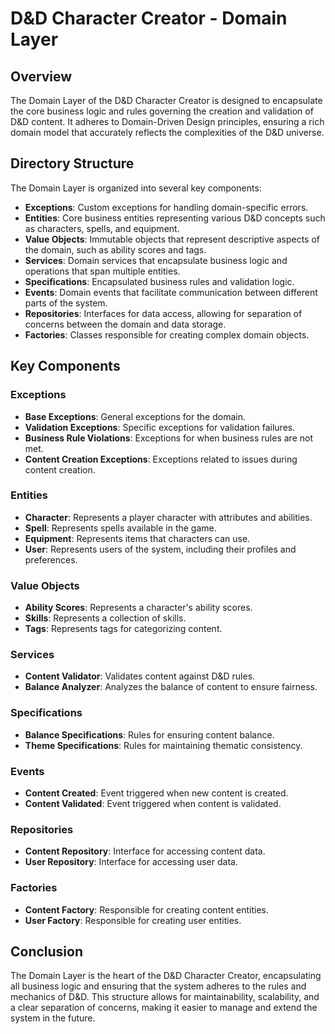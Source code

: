# D&D Character Creator - Domain Layer

## Overview

The Domain Layer of the D&D Character Creator is designed to encapsulate the core business logic and rules governing the creation and validation of D&D content. It adheres to Domain-Driven Design principles, ensuring a rich domain model that accurately reflects the complexities of the D&D universe.

## Directory Structure

The Domain Layer is organized into several key components:

- **Exceptions**: Custom exceptions for handling domain-specific errors.
- **Entities**: Core business entities representing various D&D concepts such as characters, spells, and equipment.
- **Value Objects**: Immutable objects that represent descriptive aspects of the domain, such as ability scores and tags.
- **Services**: Domain services that encapsulate business logic and operations that span multiple entities.
- **Specifications**: Encapsulated business rules and validation logic.
- **Events**: Domain events that facilitate communication between different parts of the system.
- **Repositories**: Interfaces for data access, allowing for separation of concerns between the domain and data storage.
- **Factories**: Classes responsible for creating complex domain objects.

## Key Components

### Exceptions
- **Base Exceptions**: General exceptions for the domain.
- **Validation Exceptions**: Specific exceptions for validation failures.
- **Business Rule Violations**: Exceptions for when business rules are not met.
- **Content Creation Exceptions**: Exceptions related to issues during content creation.

### Entities
- **Character**: Represents a player character with attributes and abilities.
- **Spell**: Represents spells available in the game.
- **Equipment**: Represents items that characters can use.
- **User**: Represents users of the system, including their profiles and preferences.

### Value Objects
- **Ability Scores**: Represents a character's ability scores.
- **Skills**: Represents a collection of skills.
- **Tags**: Represents tags for categorizing content.

### Services
- **Content Validator**: Validates content against D&D rules.
- **Balance Analyzer**: Analyzes the balance of content to ensure fairness.

### Specifications
- **Balance Specifications**: Rules for ensuring content balance.
- **Theme Specifications**: Rules for maintaining thematic consistency.

### Events
- **Content Created**: Event triggered when new content is created.
- **Content Validated**: Event triggered when content is validated.

### Repositories
- **Content Repository**: Interface for accessing content data.
- **User Repository**: Interface for accessing user data.

### Factories
- **Content Factory**: Responsible for creating content entities.
- **User Factory**: Responsible for creating user entities.

## Conclusion

The Domain Layer is the heart of the D&D Character Creator, encapsulating all business logic and ensuring that the system adheres to the rules and mechanics of D&D. This structure allows for maintainability, scalability, and a clear separation of concerns, making it easier to manage and extend the system in the future.